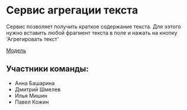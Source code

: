 # Сервис агрегации текста

Сервис позволяет получить краткое содержание текста. Для ээтого нужно вставить любой фрагмент текста в поле и нажать на кнопку 'Агрегировать текст'

[Модель](https://github.com/shmedis/urfu_imo_30/blob/main/aggregation.py)


## Участники команды:
- Анна Башарина
- Дмитрий Шмелев
- Илья Мишин
- Павел Кожин
